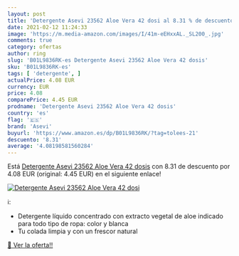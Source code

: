 ```yaml
---
layout: post
title: 'Detergente Asevi 23562 Aloe Vera 42 dosi al 8.31 % de descuento'
date: 2021-02-12 11:24:33
image: 'https://m.media-amazon.com/images/I/41m-eEHxxAL._SL200_.jpg'
comments: true
category: ofertas
author: ring
slug: 'B01L9836RK-es Detergente Asevi 23562 Aloe Vera 42 dosis'
sku: 'B01L9836RK-es'
tags: [ 'detergente', ]
actualPrice: 4.08 EUR
currency: EUR
price: 4.08
comparePrice: 4.45 EUR
prodname: 'Detergente Asevi 23562 Aloe Vera 42 dosis'
country: 'es'
flag: '🇪🇸'
brand: 'Asevi'
buyurl: 'https://www.amazon.es/dp/B01L9836RK/?tag=tolees-21'
descuento: '8.31'
average: '4.08198581560284'
---
```


Está [Detergente Asevi 23562 Aloe Vera 42 dosis](https://www.amazon.es/dp/B01L9836RK/?tag=tolees-21) con 8.31 de descuento por 4.08 EUR (original: 4.45 EUR) en el siguiente enlace!

[![Detergente Asevi 23562 Aloe Vera 42 dosi](https://m.media-amazon.com/images/I/41m-eEHxxAL._SL200_.jpg)](https://www.amazon.es/dp/B01L9836RK/?tag=tolees-21)

ℹ️:

- Detergente líquido concentrado con extracto vegetal de aloe indicado para todo tipo de ropa: color y blanca
- Tu colada limpia y con un frescor natural

[🛒 Ver la oferta!!](https://www.amazon.es/dp/B01L9836RK/?tag=tolees-21)
